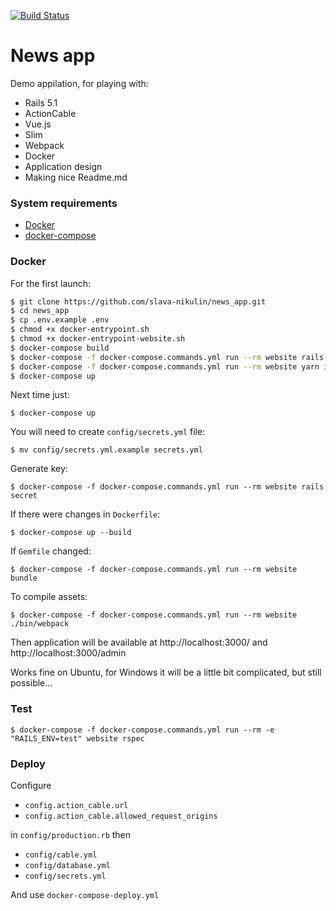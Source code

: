 [![Build Status](https://travis-ci.org/slava-nikulin/news_app.svg?branch=master)](https://travis-ci.org/slava-nikulin/news_app)

# News app

Demo appilation, for playing with:

  - Rails 5.1
  - ActionCable
  - <nolink>Vue.js<nolink>
  - Slim
  - Webpack
  - Docker
  - Application design
  - Making nice <nolink>Readme.md<nolink>

### System requirements
* [Docker](https://docs.docker.com/engine/installation/)
* [docker-compose](https://docs.docker.com/compose/install/)
### Docker
For the first launch:
```sh
$ git clone https://github.com/slava-nikulin/news_app.git
$ cd news_app
$ cp .env.example .env
$ chmod +x docker-entrypoint.sh
$ chmod +x docker-entrypoint-website.sh
$ docker-compose build
$ docker-compose -f docker-compose.commands.yml run --rm website rails db:create db:migrate db:test:prepare
$ docker-compose -f docker-compose.commands.yml run --rm website yarn install
$ docker-compose up
```
Next time just:
```
$ docker-compose up
```
You will need to create `config/secrets.yml` file:
```
$ mv config/secrets.yml.example secrets.yml
```
Generate key:
```
$ docker-compose -f docker-compose.commands.yml run --rm website rails secret
```
If there were changes in `Dockerfile`:
```
$ docker-compose up --build
```
If `Gemfile` changed:
```
$ docker-compose -f docker-compose.commands.yml run --rm website bundle
```
To compile assets:
```
$ docker-compose -f docker-compose.commands.yml run --rm website ./bin/webpack
```
Then application will be available at http://localhost:3000/ and http://localhost:3000/admin

Works fine on Ubuntu, for Windows it will be a little bit complicated, but still possible...
### Test
```
$ docker-compose -f docker-compose.commands.yml run --rm -e "RAILS_ENV=test" website rspec
```
### Deploy
Configure
* `config.action_cable.url`
* `config.action_cable.allowed_request_origins`

in `config/production.rb`
then
* `config/cable.yml`
* `config/database.yml`
* `config/secrets.yml`

And use `docker-compose-deploy.yml`
